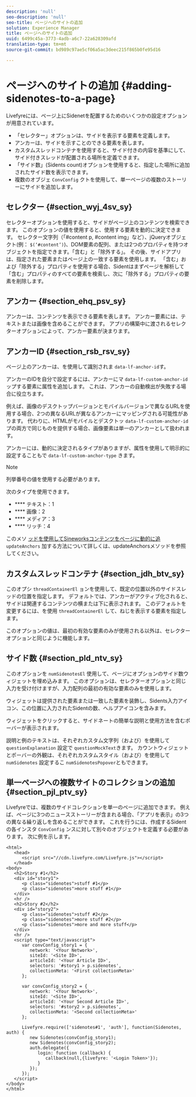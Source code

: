 ```yaml
---
description: 'null'
seo-description: 'null'
seo-title: ページへのサイトの追加
solution: Experience Manager
title: ページへのサイトの追加
uuid: 6499c45a-3773-4adb-a6c7-22a628309afd
translation-type: tm+mt
source-git-commit: bd989c97ae5cf06a5ac3deec215f865b0fe95d16

---
```



# ページへのサイトの追加 {#adding-sidenotes-to-a-page}

Livefyreには、ページ上にSidenetを配置するためのいくつかの設定オプションが用意されています。

* 「セレクター」オプションは、サイドを表示する要素を定義します。
* アンカーは、サイドを示すことのできる要素を表します。
* カスタムスレッドコンテナを使用すると、サイド付きの内容を基準にして、サイド付きスレッドが配置される場所を定義できます。
* 「サイド数」(Sidents count)オプションを使用すると、指定した場所に追加されたサイド数を表示できます。
* 複数のオブジェ `ConvConfig` クトを使用して、単一ページの複数のストーリーにサイドを追加します。

## セレクター {#section_wyj_4sv_sy}

セレクターオプションを使用すると、サイドがページ上のコンテンツを検索できます。 このオプションの値を使用すると、使用する要素を動的に決定できます。 セレクター文字列（「#content p, #content img」など）、jQueryオブジェクト(例： `$(‘#content’)`)、DOM要素の配列、または2つのプロパティを持つオブジェクトを指定できます。「含む」と「除外する」。 その後、サイドアプリは、指定された要素またはページ上の一致する要素を使用します。 「含む」および「除外する」プロパティを使用する場合、Sidentはまずページを解析して「含む」プロパティのすべての要素を検索し、次に「除外する」プロパティの要素を削除します。

## アンカー {#section_ehq_psv_sy}

アンカーは、コンテンツを表示できる要素を表します。 アンカー要素には、テキストまたは画像を含めることができます。 アプリの構築中に渡されるセレクターオプションによって、アンカー要素が決まります。

## アンカーID {#section_rsb_rsv_sy}

ページ上のアンカーは、を使用して識別されま `data-lf-anchor-id`す。

アンカーのIDを自分で設定するには、アンカーにマ `data-lf-custom-anchor-id` ップする要素に属性を追加します。 これは、アンカーの自動検出が失敗する場合に役立ちます。

例えば、画像のデスクトップバージョンとモバイルバージョンで異なるURLを使用する場合、2つの異なるURLが異なるアンカーにマッピングされる可能性があります。 代わりに、HTMLがモバイルとデスクトッ `data-lf-custom-anchor-id` プの両方で同じものを提供する場合、画像要素は単一のアンカーとして扱われます。

アンカーには、動的に決定されるタイプがありますが、属性を使用して明示的に設定することもで `data-lf-custom-anchor-type` きます。

>[!NOTE]
>
>列挙番号の値を使用する必要があります。

次のタイプを使用できます。

* **** テキスト：1
* **** 画像：2
* **** メディア：3
* **** リッチ：4

このメソ [ッドを使用してSineworksコンテンツをページに動的に追](/help/implementation/c-app-integrations/c-sidenotes-integration/update-anchors-method.md)`updateAnchors` 加する方法について詳しくは、updateAnchorsメソッドを参照してください。

## カスタムスレッドコンテナ {#section_jdh_btv_sy}

このオプシ `threadContainerEl` ョンを使用して、既定の位置以外のサイドスレッドの位置を指定します。 デフォルトでは、アンカーがアクティブ化されると、サイドは関連するコンテンツの横または下に表示されます。 このデフォルトを変更するには、を使用 `threadContainerEl` して、ねじを表示する要素を指定します。

このオプションの値は、最初の有効な要素のみが使用される以外は、セレクターオプションと同じように機能します。

## サイド数 {#section_pld_ntv_sy}

このオプションを `numSidenotesEl` 使用して、ページにオプションのサイド数ウィジェットを埋め込みます。 このオプションは、セレクターオプションと同じ入力を受け付けますが、入力配列の最初の有効な要素のみを使用します。

ウィジェットは提供された要素または一致した要素を装飾し、Sidents入力アイコン、この位置に入力されたSidentの数、ヘルプアイコンを含みます。

ウィジェットをクリックすると、サイドネートの簡単な説明と使用方法を含むポーバーが表示されます。

説明と例のテキストは、それぞれカスタム文字列（および）を使用して `questionExplanation` 設定で `questionMockText`きます。 カウントウィジェットとポーバーの外観は、それぞれカスタムスタイル（および）を使用して `numSidenotes` 設定するこ `numSidenotesPopover`ともできます。

## 単一ページへの複数サイトのコレクションの追加 {#section_pjl_ptv_sy}

Livefyreでは、複数のサイドコレクションを単一のページに追加できます。 例えば、ページに3つのニュースストーリーが含まれる場合、「アプリを表示」の3つの異なる繰り返しを含めることができます。 これを行うには、作成するSidentの各インスタ `ConvConfig` ンスに対して別々のオブジェクトを定義する必要があります。 次に例を示します。

```
<html> 
   <head> 
      <script src="//cdn.livefyre.com/Livefyre.js"></script> 
   </head> 
<body> 
   <h2>Story #1</h2> 
   <div id="story1"> 
      <p class="sidenotes">stuff #1</p> 
      <p class="sidenotes">more stuff #1</p> 
   </div> 
   <hr /> 
   <h2>Story #2</h2> 
   <div id="story2"> 
      <p class="sidenotes">stuff #2</p> 
      <p class="sidenotes">more stuff #2</p> 
      <p class="sidenotes">more and more stuff</p> 
   </div> 
   <hr /> 
   <script type="text/javascript"> 
      var convConfig_story1 = { 
         network: '<Your Network>', 
         siteId: '<Site ID>', 
         articleId: '<Your Article ID>', 
         selectors: '#story1 > p.sidenotes', 
         collectionMeta: '<First collectionMeta>' 
      }; 
  
      var convConfig_story2 = { 
         network: '<Your Network>', 
         siteId: '<Site ID>', 
         articleId: '<Your Second Article ID>', 
         selectors: '#story2 > p.sidenotes', 
         collectionMeta: '<Second collectionMeta>' 
      }; 
  
      Livefyre.require(['sidenotes#1', 'auth'], function(Sidenotes, auth) { 
         new Sidenotes(convConfig_story1); 
         new Sidenotes(convConfig_story2); 
         auth.delegate({ 
            login: function (callback) { 
               callback(null,{livefyre: '<Login Token>'}); 
            } 
         }); 
      }); 
   </script> 
</body> 
</html>
```
